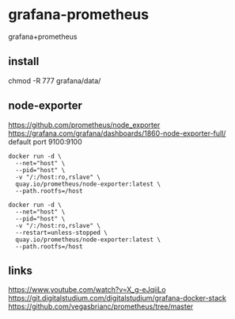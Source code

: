 # grafana-prometheus
grafana+prometheus

## install
chmod -R 777 grafana/data/

## node-exporter
https://github.com/prometheus/node_exporter  
https://grafana.com/grafana/dashboards/1860-node-exporter-full/  
default port 9100:9100

```
docker run -d \
  --net="host" \
  --pid="host" \
  -v "/:/host:ro,rslave" \
  quay.io/prometheus/node-exporter:latest \
  --path.rootfs=/host
```

```
docker run -d \
  --net="host" \
  --pid="host" \
  -v "/:/host:ro,rslave" \
  --restart=unless-stopped \
  quay.io/prometheus/node-exporter:latest \
  --path.rootfs=/host
```

## links
https://www.youtube.com/watch?v=X_g-eJqiiLo  
https://git.digitalstudium.com/digitalstudium/grafana-docker-stack  
https://github.com/vegasbrianc/prometheus/tree/master
